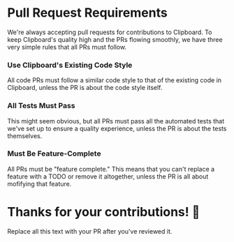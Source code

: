 # Pull Request Requirements

We're always accepting pull requests for contributions to Clipboard. 
To keep Clipboard's quality high and the PRs flowing smoothly, we have three very simple rules that all PRs must follow.

### Use Clipboard's Existing Code Style

All code PRs must follow a similar code style to that of the existing code in Clipboard, unless the PR is about the code style itself.

### All Tests Must Pass

This might seem obvious, but all PRs must pass all the automated tests that we've set up to ensure a quality experience, unless the PR is about the tests themselves.

### Must Be Feature-Complete

All PRs must be "feature complete." This means that you can't replace a feature with a TODO or remove it altogether, unless the PR is all about mofifying that feature.

# Thanks for your contributions! 👋

Replace all this text with your PR after you've reviewed it.
